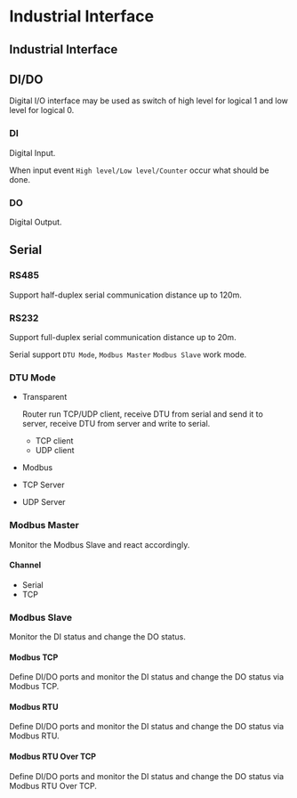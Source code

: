 # Industrial Interface

## Industrial Interface

## DI/DO

Digital I/O interface may be used as switch of high level for logical 1 and low level for logical 0.


### DI

Digital Input.

When input event `High level/Low level/Counter` occur what should be done.

### DO

Digital Output.

## Serial

### RS485

Support half-duplex serial communication distance up to 120m.

### RS232

Support full-duplex serial communication distance up to 20m.

Serial support `DTU Mode`, `Modbus Master` `Modbus Slave` work mode.

### DTU Mode

 - Transparent

    Router run TCP/UDP client, receive DTU from serial and send it to server, receive DTU from server and write to serial.

   + TCP client
   + UDP client

 - Modbus
 - TCP Server
 - UDP Server

### Modbus Master

Monitor the Modbus Slave and react accordingly.

#### Channel

 - Serial
 - TCP

### Modbus Slave

Monitor the DI status and change the DO status.

#### Modbus TCP

Define DI/DO ports and monitor the DI status and change the DO status via Modbus TCP.

#### Modbus RTU

Define DI/DO ports and monitor the DI status and change the DO status via Modbus RTU.

#### Modbus RTU Over TCP

Define DI/DO ports and monitor the DI status and change the DO status via Modbus RTU Over TCP.
